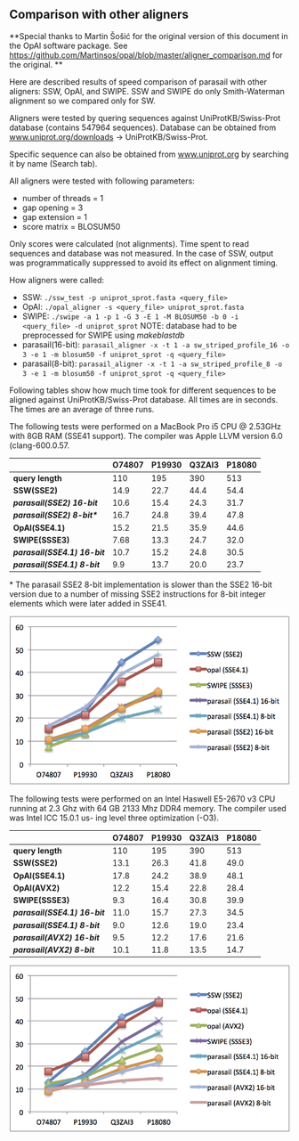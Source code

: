 ## Comparison with other aligners

**Special thanks to Martin Šošić for the original version of this
document in the OpAl software package. See
https://github.com/Martinsos/opal/blob/master/aligner_comparison.md for
the original. **

Here are described results of speed comparison of parasail with other
aligners: SSW, OpAl, and SWIPE.  SSW and SWIPE do only Smith-Waterman
alignment so we compared only for SW.

Aligners were tested by quering sequences against UniProtKB/Swiss-Prot
database (contains 547964 sequences).  Database can be obtained from
www.uniprot.org/downloads -> UniProtKB/Swiss-Prot.  

Specific sequence can also be obtained from www.uniprot.org by searching
it by name (Search tab).

All aligners were tested with following parameters:
* number of threads = 1
* gap opening = 3
* gap extension = 1
* score matrix = BLOSUM50

Only scores were calculated (not alignments). Time spent to read
sequences and database was not measured. In the case of SSW, output was
programmatically suppressed to avoid its effect on alignment timing.

How aligners were called:
* SSW: `./ssw_test -p uniprot_sprot.fasta <query_file>`
* OpAl: `./opal_aligner -s <query_file> uniprot_sprot.fasta`
* SWIPE: `./swipe -a 1 -p 1 -G 3 -E 1 -M BLOSUM50 -b 0 -i <query_file> -d uniprot_sprot` NOTE: database had to be preprocessed for SWIPE using _makeblastdb_
* parasail(16-bit): `parasail_aligner -x -t 1 -a sw_striped_profile_16 -o 3 -e 1 -m blosum50 -f uniprot_sprot -q <query_file>`
* parasail(8-bit): `parasail_aligner -x -t 1 -a sw_striped_profile_8 -o 3 -e 1 -m blosum50 -f uniprot_sprot -q <query_file>`

Following tables show how much time took for different sequences to be
aligned against UniProtKB/Swiss-Prot database. All times are in seconds. The times are an average of three runs.

The following tests were performed on a MacBook Pro i5 CPU @ 2.53GHz with 8GB
RAM (SSE41 support). The compiler was Apple LLVM version 6.0 (clang-600.0.57.

|                               |O74807  |P19930  |Q3ZAI3  |P18080|
|-------------------------------|--------|--------|--------|------|
| **query length**              |110     |195     |390     |513   |
| **SSW(SSE2)**                 |14.9    |22.7    |44.4    |54.4  |
| **_parasail(SSE2) 16-bit_**   |10.6    |15.4    |24.3    |31.7  |
| **_parasail(SSE2) 8-bit\*_**  |16.7    |24.8    |39.4    |47.8  |
| **OpAl(SSE4.1)**              |15.2    |21.5    |35.9    |44.6  |
| **SWIPE(SSSE3)**              |7.68    |13.3    |24.7    |32.0  |
| **_parasail(SSE4.1) 16-bit_** |10.7    |15.2    |24.8    |30.5  |
| **_parasail(SSE4.1) 8-bit_**  |9.9     |13.7    |20.0    |23.7  |

\* The parasail SSE2 8-bit implementation is slower than the SSE2 16-bit
version due to a number of missing SSE2 instructions for 8-bit integer
elements which were later added in SSE41.

![](images/perf_mac.png)

The following tests were performed on an Intel Haswell E5-2670 v3 CPU running
at 2.3 Ghz with 64 GB 2133 Mhz DDR4 memory. The compiler used was Intel ICC
15.0.1 us- ing level three optimization (-O3).

|                               |O74807  |P19930  |Q3ZAI3  |P18080|
|-------------------------------|--------|--------|--------|------|
| **query length**              |110     |195     |390     |513   |
| **SSW(SSE2)**                 |13.1    |26.3    |41.8    |49.0  |
| **OpAl(SSE4.1)**              |17.8    |24.2    |38.9    |48.1  |
| **OpAl(AVX2)**                |12.2    |15.4    |22.8    |28.4  |
| **SWIPE(SSSE3)**              |9.3     |16.4    |30.8    |39.9  |
| **_parasail(SSE4.1) 16-bit_** |11.0    |15.7    |27.3    |34.5  |
| **_parasail(SSE4.1) 8-bit_**  |9.0     |12.6    |19.0    |23.4  |
| **_parasail(AVX2) 16-bit_**   |9.5     |12.2    |17.6    |21.6  |
| **_parasail(AVX2) 8-bit_**    |10.1    |11.8    |13.5    |14.7  |

![](images/perf_haswell.png)

